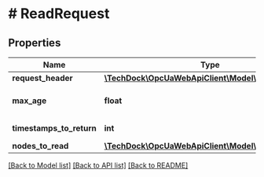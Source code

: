 # # ReadRequest

## Properties

Name | Type | Description | Notes
------------ | ------------- | ------------- | -------------
**request_header** | [**\TechDock\OpcUaWebApiClient\Model\RequestHeader**](RequestHeader.md) |  | [optional]
**max_age** | **float** |  | [optional] [default to 0]
**timestamps_to_return** | **int** | [Link to specification](https://reference.opcfoundation.org/v105/Core/docs/Part4/7.40). | [optional]
**nodes_to_read** | [**\TechDock\OpcUaWebApiClient\Model\ReadValueId[]**](ReadValueId.md) |  | [optional]

[[Back to Model list]](../../README.md#models) [[Back to API list]](../../README.md#endpoints) [[Back to README]](../../README.md)
